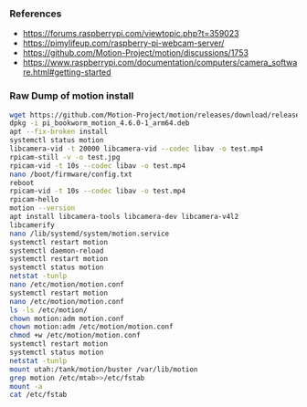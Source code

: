 ### References

- <https://forums.raspberrypi.com/viewtopic.php?t=359023>
- <https://pimylifeup.com/raspberry-pi-webcam-server/>
- <https://github.com/Motion-Project/motion/discussions/1753>
- <https://www.raspberrypi.com/documentation/computers/camera_software.html#getting-started>

### Raw Dump of motion install

```sh
wget https://github.com/Motion-Project/motion/releases/download/release-4.6.0/pi_bookworm_motion_4.6.0-1_arm64.deb
dpkg -i pi_bookworm_motion_4.6.0-1_arm64.deb
apt --fix-broken install
systemctl status motion
libcamera-vid -t 20000 libcamera-vid --codec libav -o test.mp4
rpicam-still -v -o test.jpg
rpicam-vid -t 10s --codec libav -o test.mp4
nano /boot/firmware/config.txt
reboot
rpicam-vid -t 10s --codec libav -o test.mp4
rpicam-hello
motion --version
apt install libcamera-tools libcamera-dev libcamera-v4l2
libcamerify
nano /lib/systemd/system/motion.service
systemctl restart motion
systemctl daemon-reload
systemctl restart motion
systemctl status motion
netstat -tunlp
nano /etc/motion/motion.conf
systemctl restart motion
nano /etc/motion/motion.conf
ls -ls /etc/motion/
chown motion:adm motion.conf
chown motion:adm /etc/motion/motion.conf
chmod +w /etc/motion/motion.conf
systemctl restart motion
systemctl status motion
netstat -tunlp
mount utah:/tank/motion/buster /var/lib/motion
grep motion /etc/mtab>>/etc/fstab
mount -a
cat /etc/fstab
```
